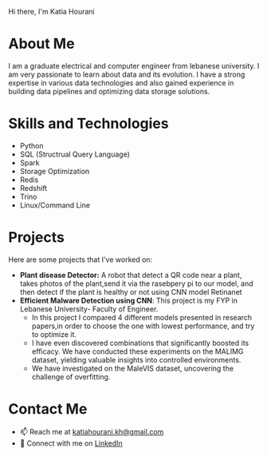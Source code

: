 Hi there, I'm Katia Hourani
# About Me
I am a graduate electrical and computer engineer from lebanese university. I am very passionate to learn about data and its evolution. I have a strong expertise in various data technologies and also gained experience in building data pipelines and optimizing data storage solutions.
# Skills and Technologies
* Python
* SQL (Structrual Query Language)
* Spark
* Storage Optimization
* Redis
* Redshift
* Trino
* Linux/Command Line
# Projects
Here are some projects that I've worked on:
* **Plant disease Detector:** 
A robot that detect a QR code near a plant, takes photos of the plant,send it via the rasebpery pi to our model, and then detect if the plant is healthy or not using CNN model Retinanet
* **Efficient Malware Detection using CNN**:
This project is my FYP in Lebanese University- Faculty of Engineer.
  * In this project I compared 4 different models presented in research papers,in order to choose the one with lowest performance, and try to optimize it.
  * I have even discovered combinations that significantly boosted its efficacy. We have conducted these experiments on the MALIMG dataset, yielding valuable insights into controlled environments.
  * We have investigated on the MaleVIS dataset, uncovering the challenge of overfitting.

# Contact Me
* 📫 Reach me at katiahourani.kh@gmail.com
* 💼 Connect with me on <a href ="https://www.linkedin.com/in/katia-hourani/">LinkedIn</a> 


